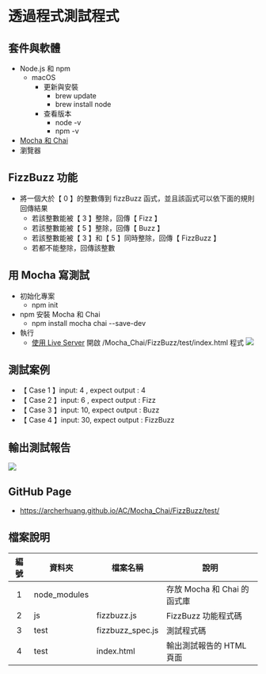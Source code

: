 # 透過程式測試程式

## 套件與軟體
* Node.js 和 npm
  * macOS
    * 更新與安裝
      * brew update
      * brew install node
    * 查看版本
      * node -v
      * npm -v
* [Mocha 和 Chai](#用-mocha-寫測試)
* 瀏覽器

## FizzBuzz 功能
* 將一個大於【 0 】的整數傳到 fizzBuzz 函式，並且該函式可以依下面的規則回傳結果
  * 若該整數能被【 3 】整除，回傳【 Fizz 】
  * 若該整數能被【 5 】整除，回傳【 Buzz 】
  * 若該整數能被【 3 】和【 5 】同時整除，回傳【 FizzBuzz 】
  * 若都不能整除，回傳該整數

## 用 Mocha 寫測試
* 初始化專案
  * npm init
* npm 安裝 Mocha 和 Chai
  * npm install mocha chai --save-dev
* 執行
  * [使用 Live Server](https://marketplace.visualstudio.com/items?itemName=ritwickdey.LiveServer) 開啟 /Mocha_Chai/FizzBuzz/test/index.html 程式
    ![](https://oranwind.s3.amazonaws.com/2019/May/_____2019_05_15___5_38_05-1557913111977.png)

## 測試案例
* 【 Case 1 】input: 4 , expect output : 4
* 【 Case 2 】input: 6 , expect output : Fizz
* 【 Case 3 】input: 10, expect output : Buzz
* 【 Case 4 】input: 30, expect output : FizzBuzz

## 輸出測試報告

![](https://oranwind.s3.amazonaws.com/2019/May/_____2019_05_13___3_37_42-1557733079490.png)


## GitHub Page
* https://archerhuang.github.io/AC/Mocha_Chai/FizzBuzz/test/

## 檔案說明

| 編號 | 資料夾 |  檔案名稱 | 說明  |
|:---:|---|---|---|
|1| node_modules |   | 存放 Mocha 和 Chai 的函式庫  |
|2| js |  fizzbuzz.js | FizzBuzz 功能程式碼  |
|3| test | fizzbuzz_spec.js  | 測試程式碼 |
|4| test | index.html  |  輸出測試報告的 HTML 頁面 |
